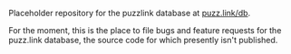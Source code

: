 Placeholder repository for the puzzlink database at [puzz.link/db](https://puzz.link/db).

For the moment, this is the place to file bugs and feature requests for the puzz.link
database, the source code for which presently isn't published.
